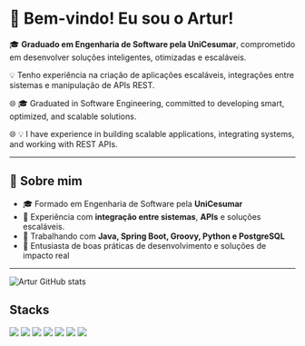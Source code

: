 # 👋 Bem-vindo! Eu sou o Artur! 

🎓 **Graduado em Engenharia de Software pela UniCesumar**, comprometido em desenvolver soluções inteligentes, otimizadas e escaláveis.

💡 Tenho experiência na criação de aplicações escaláveis, integrações entre sistemas e manipulação de APIs REST.

🌐 🎓 Graduated in Software Engineering, committed to developing smart, optimized, and scalable solutions.

🌐 💡 I have experience in building scalable applications, integrating systems, and working with REST APIs.


---

## 🧠 Sobre mim

- 🎓 Formado em Engenharia de Software pela **UniCesumar**
- 🔁 Experiência com **integração entre sistemas**, **APIs** e soluções escaláveis.
- 🧰 Trabalhando com **Java, Spring Boot, Groovy, Python e PostgreSQL**
- 🚀 Entusiasta de boas práticas de desenvolvimento e soluções de impacto real

---

![Artur GitHub stats](https://github-readme-stats.vercel.app/api?username=arturcadorin&show_icons=true&theme=tokyonight)

## Stacks

<div>
    <img src="https://img.shields.io/badge/Bootstrap-563D7C?style=for-the-badge&logo=bootstrap&logoColor=white" />
    <img src="https://img.shields.io/badge/JavaScript-F7DF1E?style=for-the-badge&logo=javascript&logoColor=black" />
    <img src="https://img.shields.io/badge/Java-ED8B00?style=for-the-badge&logo=openjdk&logoColor=white" />    
    <img src="https://img.shields.io/badge/Spring%20Boot-6DB33F?style=for-the-badge&logo=springboot&logoColor=white" />
    <img src="https://img.shields.io/badge/python-3670A0?style=for-the-badge&logo=python&logoColor=ffdd54" />
    <img src="https://img.shields.io/badge/MySQL-00000F?style=for-the-badge&logo=mysql&logoColor=white" />
    <img src="https://img.shields.io/badge/postgresql-4169e1?style=for-the-badge&logo=postgresql&logoColor=white" />
</div>
